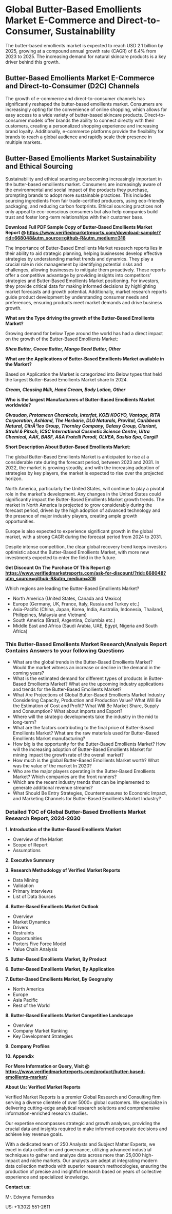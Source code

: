 <h1>Global Butter-Based Emollients Market E-Commerce and Direct-to-Consumer, Sustainability</h1><p class=""><p>The butter-based emollients market is expected to reach USD 2.1 billion by 2025, growing at a compound annual growth rate (CAGR) of 6.4% from 2023 to 2025. The increasing demand for natural skincare products is a key driver behind this growth.</p><h2>Butter-Based Emollients Market E-Commerce and Direct-to-Consumer (D2C) Channels</h2><p>The growth of e-commerce and direct-to-consumer channels has significantly reshaped the butter-based emollients market. Consumers are increasingly opting for the convenience of online shopping, which allows for easy access to a wide variety of butter-based skincare products. Direct-to-consumer models offer brands the ability to connect directly with their customers, creating a personalized shopping experience and increasing brand loyalty. Additionally, e-commerce platforms provide the flexibility for brands to reach a global audience and rapidly scale their presence in multiple markets.</p><h2>Butter-Based Emollients Market Sustainability and Ethical Sourcing</h2><p>Sustainability and ethical sourcing are becoming increasingly important in the butter-based emollients market. Consumers are increasingly aware of the environmental and social impact of the products they purchase, prompting brands to adopt more sustainable practices. This includes sourcing ingredients from fair trade-certified producers, using eco-friendly packaging, and reducing carbon footprints. Ethical sourcing practices not only appeal to eco-conscious consumers but also help companies build trust and foster long-term relationships with their customer base.</p></p><p class=""><strong>Download Full PDF Sample Copy of Butter-Based Emollients Market Report @ <a href="https://www.verifiedmarketreports.com/download-sample/?rid=668048&utm_source=github-R&utm_medium=316" target="_blank">https://www.verifiedmarketreports.com/download-sample/?rid=668048&utm_source=github-R&utm_medium=316</a></strong></p><p>The importance of&nbsp;Butter-Based Emollients Market research reports lies in their ability to aid strategic planning, helping businesses develop effective strategies by understanding market trends and dynamics. They play a crucial role in risk management by identifying potential risks and challenges, allowing businesses to mitigate them proactively. These reports offer a competitive advantage by providing insights into competitors' strategies and Butter-Based Emollients Market positioning. For investors, they provide critical data for making informed decisions by highlighting market forecasts and growth potential. Additionally, market research reports guide product development by understanding consumer needs and preferences, ensuring products meet market demands and drive business growth.</p><p><strong>What are the&nbsp;Type driving the growth of the Butter-Based Emollients Market?</strong></p><p id="" class="">Growing demand for below Type around the world has had a direct impact on the growth of the Butter-Based Emollients Market:</p><p class=""><em><strong>Shea Butter, Cocoa Butter, Mango Seed Butter, Other</strong></em></p><p class=""><strong>What are the&nbsp;Applications&nbsp;of Butter-Based Emollients Market available in the Market?</strong></p><p id="" class="">Based on Application the Market is categorized into Below types that held the largest Butter-Based Emollients Market share In 2024.</p><p class=""><em><strong>Cream, Cleasing Milk, Hand Cream, Body Lotion, Other</strong></em></p><p class=""><strong>Who is the largest Manufacturers of Butter-Based Emollients Market worldwide?</strong></p><p><em><strong>Givaudan, Protameen Chemicals, Interfat, KOEI KOGYO, Vantage, RITA Corporation, Ashland, The Herbarie, DLG Naturals, Provital, Caribbean Natural, CitrÃ³leo Group, Thornley Company, Galaxy Group, Clariant, Strahl & Pitsch, ICSC International Cosmetic Science Centre, Ultra Chemical, AAK, BASF, A&A Fratelli Parodi, OLVEA, Saskia Spa, Cargill</strong></em></p><p id="" class=""><strong>Short Description About Butter-Based Emollients Market:</strong></p><p>The global Butter-Based Emollients Market is anticipated to rise at a considerable rate during the forecast period, between 2023 and 2031. In 2022, the market is growing steadily, and with the increasing adoption of strategies by key players, the market is expected to rise over the projected horizon.</p><p>North America, particularly the United States, will continue to play a pivotal role in the market's development. Any changes in the United States could significantly impact the Butter-Based Emollients Market growth trends. The market in North America is projected to grow considerably during the forecast period, driven by the high adoption of advanced technology and the presence of major industry players, creating ample growth opportunities.</p><p>Europe is also expected to experience significant growth in the global market, with a strong CAGR during the forecast period from 2024 to 2031.</p><p>Despite intense competition, the clear global recovery trend keeps investors optimistic about the Butter-Based Emollients Market, with more new investments expected to enter the field in the future.</p><p id="" class=""><strong>Get Discount On The Purchase Of This Report @ <a href="https://www.verifiedmarketreports.com/ask-for-discount/?rid=668048?utm_source=github-R&utm_medium=316" target="_blank">https://www.verifiedmarketreports.com/ask-for-discount/?rid=668048?utm_source=github-R&utm_medium=316</a></strong></p><p class="">Which regions are leading the Butter-Based Emollients Market?</p><ul><li>North America (United States, Canada and Mexico)</li><li>Europe (Germany, UK, France, Italy, Russia and Turkey etc.)</li><li>Asia-Pacific (China, Japan, Korea, India, Australia, Indonesia, Thailand, Philippines, Malaysia and Vietnam)</li><li>South America (Brazil, Argentina, Columbia etc.)</li><li>Middle East and Africa (Saudi Arabia, UAE, Egypt, Nigeria and South Africa)</li></ul><h3 id="" class="">This Butter-Based Emollients Market Research/Analysis Report Contains Answers to your following Questions</h3><ul><li>What are the global trends in the Butter-Based Emollients Market? Would the market witness an increase or decline in the demand in the coming years?</li><li>What is the estimated demand for different types of products in Butter-Based Emollients Market? What are the upcoming industry applications and trends for the Butter-Based Emollients Market?</li><li>What Are Projections of Global Butter-Based Emollients Market Industry Considering Capacity, Production and Production Value? What Will Be the Estimation of Cost and Profit? What Will Be Market Share, Supply and Consumption? What about imports and Export?</li><li>Where will the strategic developments take the industry in the mid to long-term?</li><li>What are the factors contributing to the final price of Butter-Based Emollients Market? What are the raw materials used for Butter-Based Emollients Market manufacturing?</li><li>How big is the opportunity for the Butter-Based Emollients Market? How will the increasing adoption of Butter-Based Emollients Market for mining impact the growth rate of the overall market?</li><li>How much is the global Butter-Based Emollients Market worth? What was the value of the market In 2020?</li><li>Who are the major players operating in the Butter-Based Emollients Market? Which companies are the front runners?</li><li>Which are the recent industry trends that can be implemented to generate additional revenue streams?</li><li>What Should Be Entry Strategies, Countermeasures to Economic Impact, and Marketing Channels for Butter-Based Emollients Market Industry?</li></ul><h3 id="" class="">Detailed TOC of Global Butter-Based Emollients Market Research Report, 2024-2030</h3><p id="" class=""><strong>1. Introduction of the Butter-Based Emollients Market</strong></p><ul><li>Overview of the Market</li><li>Scope of Report</li><li>Assumptions</li></ul><p id="" class=""><strong>2. Executive Summary</strong></p><p id="" class=""><strong>3. Research Methodology of Verified Market Reports</strong></p><ul><li>Data Mining</li><li>Validation</li><li>Primary Interviews</li><li>List of Data Sources</li></ul><p id="" class=""><strong>4. Butter-Based Emollients Market Outlook</strong></p><ul><li>Overview</li><li>Market Dynamics</li><li>Drivers</li><li>Restraints</li><li>Opportunities</li><li>Porters Five Force Model</li><li>Value Chain Analysis</li></ul><p id="" class=""><strong>5. Butter-Based Emollients Market, By Product</strong></p><p id="" class=""><strong>6. Butter-Based Emollients Market, By Application</strong></p><p id="" class=""><strong>7. Butter-Based Emollients Market, By Geography</strong></p><ul><li>North America</li><li>Europe</li><li>Asia Pacific</li><li>Rest of the World</li></ul><p id="" class=""><strong>8. Butter-Based Emollients Market Competitive Landscape</strong></p><ul><li>Overview</li><li>Company Market Ranking</li><li>Key Development Strategies</li></ul><p id="" class=""><strong>9. Company Profiles</strong></p><p id="" class=""><strong>10. Appendix</strong></p><p id="" class=""><strong>For More Information or Query, Visit @ <a href="https://www.verifiedmarketreports.com/product/butter-based-emollients-market/" target="_blank">https://www.verifiedmarketreports.com/product/butter-based-emollients-market/</a></strong></p><p id="" class=""><strong>About Us: Verified Market Reports</strong></p><p id="" class="">Verified Market Reports is a premier Global Research and Consulting firm serving a diverse clientele of over 5000+ global customers. We specialize in delivering cutting-edge analytical research solutions and comprehensive information-enriched research studies.</p><p id="" class="">Our expertise encompasses strategic and growth analyses, providing the crucial data and insights required to make informed corporate decisions and achieve key revenue goals.</p><p id="" class="">With a dedicated team of 250 Analysts and Subject Matter Experts, we excel in data collection and governance, utilizing advanced industrial techniques to gather and analyze data across more than 25,000 high-impact and niche markets. Our analysts are adept at integrating modern data collection methods with superior research methodologies, ensuring the production of precise and insightful research based on years of collective experience and specialized knowledge.</p><p id="" class=""><strong>Contact us:</strong></p><p id="" class="">Mr. Edwyne Fernandes</p><p id="" class="">US: +1(302) 551-2611</p>